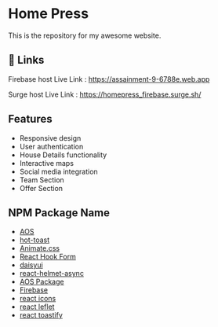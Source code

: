 # Home Press 

This is the repository for my awesome website.


## 🔗 Links
Firebase host Live Link : https://assainment-9-6788e.web.app

Surge host Live Link : https://homepress_firebase.surge.sh/


## Features

- Responsive design
- User authentication
- House Details functionality
- Interactive maps
- Social media integration
- Team Section
- Offer Section





## NPM Package Name

 - [AOS](https://github.com/michalsnik/aos)
 - [hot-toast](https://github.com/timolins/react-hot-toast)
 - [Animate.css](https://animate.style/)
 - [React Hook Form](https://react-hook-form.com/)
 - [daisyui](https://daisyui.com/)
 - [react-helmet-async](https://www.npmjs.com/package/react-helmet-async)
 - [AOS Package](https://www.npmjs.com/package/aos)
 - [Firebase](https://console.firebase.google.com/u/0/)
 - [react icons](https://react-icons.github.io/react-icons/)
 - [react leflet](https://react-leaflet.js.org/)
 - [react toastify](https://www.npmjs.com/package/react-toastify)